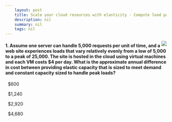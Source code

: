 ```yaml
---
    layout: post
    title: Scale your cloud resources with elasticity - Compute load patterns
    description: nil
    summary: nil
    tags: nil
---
```



 <a target="_blank" href="https://docs.microsoft.com/en-us/learn/modules/cmu-cloud-elasticity/1-load-patterns/"><i class="fas fa-external-link-alt"></i> </a>
 <img align="right" src="https://docs.microsoft.com/en-us/learn/achievements/cmu-cloud-admin/cmu-cloud-elasticity.svg">
####  1. Assume one server can handle 5,000 requests per unit of time, and a web site experiences loads that vary relatively evenly from a low of 5,000 to a peak of 25,000. The site is hosted in the cloud using virtual machines and each VM costs $4 per day. What is the approximate annual difference in cost between providing elastic capacity that is sized to meet demand and constant capacity sized to handle peak loads?


<i class='far fa-square'></i> &nbsp;&nbsp;$600

<i class='far fa-square'></i> &nbsp;&nbsp;$1,240

<i class='fas fa-check-square' style='color: Dodgerblue;'></i> &nbsp;&nbsp;$2,920

<i class='far fa-square'></i> &nbsp;&nbsp;$4,680
<br />
<br />
<br />
